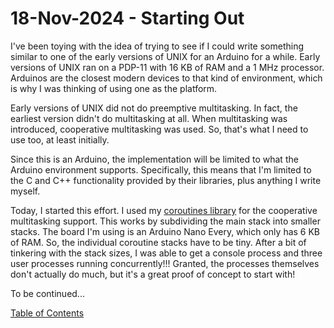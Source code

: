 # 18-Nov-2024 - Starting Out

I've been toying with the idea of trying to see if I could write something similar to one of the early versions of UNIX for an Arduino for a while.  Early versions of UNIX ran on a PDP-11 with 16 KB of RAM and a 1 MHz processor.  Arduinos are the closest modern devices to that kind of environment, which is why I was thinking of using one as the platform.

Early versions of UNIX did not do preemptive multitasking.  In fact, the earliest version didn't do multitasking at all.  When multitasking was introduced, cooperative multitasking was used.  So, that's what I need to use too, at least initially.

Since this is an Arduino, the implementation will be limited to what the Arduino environment supports.  Specifically, this means that I'm limited to the C and C++ functionality provided by their libraries, plus anything I write myself.

Today, I started this effort.  I used my [coroutines library](https://github.com/james-card/coroutines) for the cooperative multitasking support.  This works by subdividing the main stack into smaller stacks.  The board I'm using is an Arduino Nano Every, which only has 6 KB of RAM.  So, the individual coroutine stacks have to be tiny.  After a bit of tinkering with the stack sizes, I was able to get a console process and three user processes running concurrently!!!  Granted, the processes themselves don't actually do much, but it's a great proof of concept to start with!

To be continued...

[Table of Contents](.)
